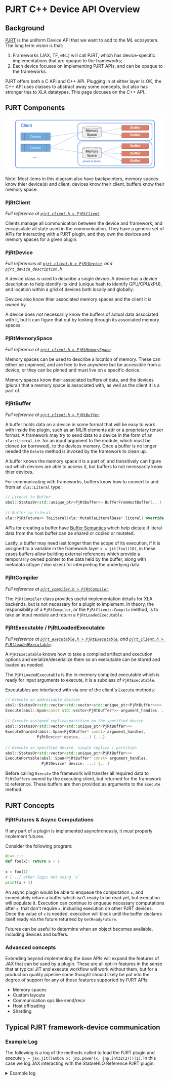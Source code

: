 # PJRT C++ Device API Overview

## Background

[PJRT](https://github.com/openxla/xla/blob/c23fbd601a017be25726fd6d624b22daa6a8a4e5/xla/pjrt/c/pjrt_c_api.h)
is the uniform Device API that we want to add to the ML ecosystem. The long term
vision is that:

1. Frameworks (JAX, TF, etc.) will call PJRT, which has device-specific
   implementations that are opaque to the frameworks;
2. Each device focuses on implementing PJRT APIs, and can be opaque to the
   frameworks.

PJRT offers both a C API and C++ API. Plugging in at either layer is OK, the C++
API uses classes to abstract away some concepts, but also has stronger ties to
XLA datatypes. This page docuses on the C++ API.

## PJRT Components

![PJRT Components](images/pjrt_client.svg)

Note: Most items in this diagram also have backpointers, memory spaces know
thier device(s) and client, devices know their client, buffers know their memory
space.

### PjRtClient

_Full reference at [`pjrt_client.h > PjRtClient`](https://github.com/openxla/xla/blob/924b74d84de3760cc589fd1525c7346691d51df5/xla/pjrt/pjrt_client.h#L486)._

Clients manage all communication between the device and framework, and
encapsulate all state used in the communication. They have a generic set of APIs
for interacting with a PJRT plugin, and they own the devices and memory spaces
for a given plugin.

### PjRtDevice

_Full references at [`pjrt_client.h > PjRtDevice`](https://github.com/openxla/xla/blob/3e448cf9e86775a37ec5f7d3c69dfb20e0c760df/xla/pjrt/pjrt_client.h#L102),
and [`pjrt_device_description.h`](https://github.com/openxla/xla/blob/main/xla/pjrt/pjrt_device_description.h)_

A device class is used to describe a single device. A device has a device
description to help identify its kind (unique hash to identify GPU/CPU/xPU), and
location within a grid of devices both locally and globally.

Devices also know thier associated memory spaces and the client it is owned by.

A device does *not* necessarily know the buffers of actual data associated with
it, but it can figure that out by looking through its associated memory spaces.

### PjRtMemorySpace

_Full reference at [`pjrt_client.h > PjRtMemorySpace`](https://github.com/openxla/xla/blob/3e448cf9e86775a37ec5f7d3c69dfb20e0c760df/xla/pjrt/pjrt_client.h#L72)._

Memory spaces can be used to describe a location of memory. These can either be
unpinned, and are free to live anywhere but be accessible from a device, or they
can be pinned and must live on a specific device.

Memory spaces know their associated buffers of data, and the devices (plural)
that a memory space is associated with, as well as the client it is a part of.

### PjRtBuffer

_Full reference at [`pjrt_client.h > PjRtBuffer`](https://github.com/openxla/xla/blob/3e448cf9e86775a37ec5f7d3c69dfb20e0c760df/xla/pjrt/pjrt_client.h#L1111)._

A buffer holds data on a device in some format that will be easy to work with
inside the plugin, such as an MLIR elements attr or a proprietary tensor format.
A framework may try to send data to a device in the form of an `xla::Literal`,
i.e. for an input argument to the module, which must be cloned (or borrowed), to
the devices memory. Once a buffer is no longer needed the `Delete` method is
invoked by the framework to clean up.

A buffer knows the memory space it is a part of, and transitively can figure out
which devices are able to access it, but buffers to not necessarily know thier
devices.

For communicating with frameworks, buffers know how to convert to and from an
`xla::Literal` type:

```cpp
// Literal to Buffer
absl::StatusOr<std::unique_ptr<PjRtBuffer>> BufferFromHostBuffer(...) {...}

// Buffer to Literal
xla::PjRtFuture<> ToLiteral(xla::MutableLiteralBase* literal) override {...}
```

APIs for creating a buffer have [Buffer Semantics](https://github.com/openxla/xla/blob/3e448cf9e86775a37ec5f7d3c69dfb20e0c760df/xla/pjrt/pjrt_client.h#L858)
which help dictate if literal data from the host buffer can be shared or copied
or mutated.

Lastly, a buffer may need last longer than the scope of its execution, if it is
assigned to a variable in the framework layer `x = jit(foo)(10)`, in these cases
buffers allow building external references which provide a temporarily owned
pointer to the data held by the buffer, along with metadata (dtype / dim sizes)
for interpreting the underlying data.

### PjRtCompiler

_Full reference at [`pjrt_compiler.h > PjRtCompiler`](https://github.com/openxla/xla/blob/3e448cf9e86775a37ec5f7d3c69dfb20e0c760df/xla/pjrt/pjrt_compiler.h#L157)._

The `PjRtCompiler` class provides useful implementation details for XLA
backends, but is not necessary for a plugin to implement. In theory, the
responsibility of a `PjRtCompiler`, or the `PjRtClient::Compile` method, is to
take an input module and return a `PjRtLoadedExecutable`.

### PjRtExecutable / PjRtLoadedExecutable

_Full reference at [`pjrt_executable.h > PjRtExecutable`](https://github.com/openxla/xla/blob/3e448cf9e86775a37ec5f7d3c69dfb20e0c760df/xla/pjrt/pjrt_executable.h#L306),
and [`pjrt_client.h > PjRtLoadedExecutable`](https://github.com/openxla/xla/blob/3e448cf9e86775a37ec5f7d3c69dfb20e0c760df/xla/pjrt/pjrt_client.h#L1506)._

A `PjRtExecutable` knows how to take a compiled artifact and execution options
and serialize/deserialize them so an executable can be stored and loaded as
needed.

The `PjRtLoadedExecutable` is the in-memory compiled executable which is ready
for input arguments to execute, it is a subclass of `PjRtExecutable`.

Executables are interfaced with via one of the client's `Execute` methods:

```cpp
// Execute on addressable devices
absl::StatusOr<std::vector<std::vector<std::unique_ptr<PjRtBuffer>>>>
Execute(absl::Span<const std::vector<PjRtBuffer*>> argument_handles, ...) {...}

// Execute assigned replica/partition on the specified device
absl::StatusOr<std::vector<std::unique_ptr<PjRtBuffer>>>
ExecuteSharded(absl::Span<PjRtBuffer* const> argument_handles,
              PjRtDevice* device, ...) {...}

// Execute on specified device, single replica / partition
absl::StatusOr<std::vector<std::unique_ptr<PjRtBuffer>>>
ExecutePortable(absl::Span<PjRtBuffer* const> argument_handles,
                PjRtDevice* device, ...) {...}
```

Before calling `Execute` the framework will transfer all required data to
`PjRtBuffers` owned by the executing client, but returned for the framework to
reference. These buffers are then provided as arguments to the `Execute` method.

## PJRT Concepts

### PjRtFutures & Async Computations

If any part of a plugin is implemented asynchronously, it _must_ properly
implement futures.

Consider the following program:

```py
@jax.jit
def foo(x): return x + 1

x = foo(1)
# [...] other logic not using `x`
print(x + 1)
```

An async plugin would be able to enqueue the computation `x`, and immediately
return a buffer which isn't ready to be read yet, but execution will populate
it. Execution can continue to enqueue necessary computations after `x`, that
don't require `x`, including execution on other PJRT devices. Once the value of
`x` is needed, execution will block until the buffer declares itself ready via
the future returned by `GetReadyFuture`.

Futures can be useful to determine when an object becomes available, including
devices and buffers.

### Advanced concepts

Extending beyond implementing the base APIs will expand the features of JAX that
can be used by a plugin. These are all opt-in features in the sense that at
typical JIT and execute workflow will work without them, but for a production
quality pipeline some thought should likely be put into the degree of support
for any of these features supported by PJRT APIs:

- Memory spaces
- Custom layouts
- Communication ops like send/recv
- Host offloading
- Sharding

## Typical PJRT framework-device communication

### Example Log

The following is a log of the methods called to load the PJRT plugin and
execute `y = jax.jit(lambda x: jnp.power(x, jnp.int32(2)))(1)`. In this case
we log JAX interacting with the StableHLO Reference PJRT plugin.

<details>
<summary>Example log</summary>
<br>
<pre>
```
//////////////////////////////////
// Load the plugin
//////////////////////////////////

I client_cpp_pjrt.cc:55] StablehloReferencePjrtClient(0x23bac400)
I device.cc:53] StablehloReferenceDeviceDescription(0x23bac4f8)
I device.cc:104] StablehloReferenceDevice(0x23bac4e0)
I device.cc:123] client(0x23bac4e0)
I device.cc:123] client(0x23bac4e0)
I client_cpp_pjrt.cc:71] process_index(0x23bac400)
I client_cpp_pjrt.cc:67] platform_name(0x23bac400)
I device.cc:143] AttachDefaultMemorySpace(0x23bac4e0)
I client_cpp_pjrt.cc:67] platform_name(0x23bac400)
I client_cpp_pjrt.cc:86] devices(0x23bac400)
I client_cpp_pjrt.cc:81] addressable_device_count(0x23bac400)
I device.cc:168] description(0x23bac4e0)
I device.cc:168] description(0x23bac4e0)
I device.cc:86] Attributes(0x23bac4f8)
I device.cc:128] IsAddressable(0x23bac4e0)
I device.cc:168] description(0x23bac4e0)
I device.cc:61] process_index(0x23bac4f8)
I device.cc:123] client(0x23bac4e0)
I client_cpp_pjrt.cc:71] process_index(0x23bac400)
I client_cpp_pjrt.cc:81] addressable_device_count(0x23bac400)
I client_cpp_pjrt.cc:95] memory_spaces(0x23bac400)
I device.cc:128] IsAddressable(0x23bac4e0)
I device.cc:168] description(0x23bac4e0)
I device.cc:61] process_index(0x23bac4f8)
I device.cc:123] client(0x23bac4e0)
I client_cpp_pjrt.cc:71] process_index(0x23bac400)
I device.cc:148] memory_spaces(0x23bac4e0)
Creating PJRT Client from client
I client_cpp_pjrt.cc:108] platform_version(0x23bac400)
I client_cpp_pjrt.cc:67] platform_name(0x23bac400)
I device.cc:57] id(0x23bac4f8)
I device.cc:70] device_kind(0x23bac4f8)
I device.cc:70] device_kind(0x23bac4f8)
I device.cc:80] ToString(0x23bac4f8)
I device.cc:80] ToString(0x23bac4f8)
I device.cc:75] DebugString(0x23bac4f8)
I device.cc:75] DebugString(0x23bac4f8)
I device.cc:61] process_index(0x23bac4f8)
I device.cc:128] IsAddressable(0x23bac4e0)
I device.cc:168] description(0x23bac4e0)
I device.cc:61] process_index(0x23bac4f8)
I device.cc:123] client(0x23bac4e0)
I client_cpp_pjrt.cc:71] process_index(0x23bac400)
I device.cc:153] default_memory_space(0x23bac4e0)
I client_cpp_pjrt.cc:71] process_index(0x23bac400)

//////////////////////////////////
// RUN: `y = jax.jit(lambda x: jnp.power(x, jnp.int32(2)))(1)`
//////////////////////////////////

I executable.cc:309] num_partitions(0x240bab70)
I executable.cc:305] num_replicas(0x240bab70)
I executable.cc:309] num_partitions(0x240bab70)
I client_cpp_pjrt.cc:233] BufferFromHostBuffer(0x23bac400)
I buffer.cc:285] CreateMlirBufferFromLiteral
I buffer.cc:98] CreateFromLiteral
I buffer.cc:99] CreateFromLiteral: s32[] 2
I buffer.cc:64] MlirPjrtBuffer(0x240bb050)
I buffer.cc:102] CreateFromLiteral -> 0x240bb050
I buffer.cc:158] device(0x240bb050)
I buffer.cc:154] memory_space(0x240bb050)
I buffer.cc:154] memory_space(0x240bb050)
I executable.cc:328] GetHloModules(0x240bab70)
I executable.cc:240] Execute(0x240bab70)
I executable.cc:197] ExecuteWithReferenceInterpreter(0x240bab70)
I buffer.cc:303] GetAttributeFromBuffer
I buffer.cc:229] IsDeleted(0x240bb050)
I buffer.cc:311] GetAttributeFromBuffer(0x240bb050) -> dense<2> : tensor<i32>
I executable.cc:205] EvalModule:
module @jit attributes {mhlo.num_partitions = 1 : i32, mhlo.num_replicas = 1 : i32} {
  func.func public @main(%arg0: tensor<i32> {mhlo.layout_mode = "default"}) -> (tensor<i32> {jax.result_info = "", mhlo.layout_mode = "default"}) {
    // ...
    return %3 : tensor<i32>
  }
}
I executable.cc:206] Inputs: [dense<2> : tensor<i32>]
I executable.cc:213] Results: [dense<2> : tensor<i32>]
I device.cc:153] default_memory_space(0x23bac4e0)
I buffer.cc:291] CreateMlirBufferFromAttribute
I buffer.cc:116] CreateFromAttribute
I buffer.cc:64] MlirPjrtBuffer(0x22cea630)
I buffer.cc:122] CreateFromAttribute(dense<2> : tensor<i32>) -> 0x22cea630

//////////////////////////////////
// RUN: `print(y)`
//////////////////////////////////

I buffer.cc:263] GetReadyFuture(0x22cea630)
I buffer.cc:264] GetReadyFuture(0x22cea630)
I buffer.cc:154] memory_space(0x22cea630)
I buffer.cc:154] memory_space(0x22cea630)
I buffer.cc:158] device(0x22cea630)
I buffer.cc:158] device(0x22cea630)
I buffer.cc:154] memory_space(0x22cea630)
I buffer.cc:154] memory_space(0x22cea630)
I buffer.cc:229] IsDeleted(0x22cea630)
I buffer.cc:129] on_device_shape(0x22cea630)
I buffer.cc:129] on_device_shape(0x22cea630)
I buffer.cc:129] on_device_shape(0x22cea630)
I buffer.cc:158] device(0x22cea630)
I buffer.cc:154] memory_space(0x22cea630)
I buffer.cc:154] memory_space(0x22cea630)
I client_cpp_pjrt.cc:71] process_index(0x23bac400)
I buffer.cc:229] IsDeleted(0x22cea630)
I buffer.cc:129] on_device_shape(0x22cea630)
I buffer.cc:129] on_device_shape(0x22cea630)
I buffer.cc:269] IsOnCpu(0x22cea630) # Returns true, allows external references.
I buffer.cc:129] on_device_shape(0x22cea630)
I buffer.cc:129] on_device_shape(0x22cea630)
I buffer.cc:129] on_device_shape(0x22cea630)
I buffer.cc:129] on_device_shape(0x22cea630)
I buffer.cc:129] on_device_shape(0x22cea630)
I buffer.cc:168] AcquireExternalReference(0x22cea630)
I buffer.cc:73] MlirClonedExternalReference(0x2404d560)
I buffer.cc:303] GetAttributeFromBuffer
I buffer.cc:229] IsDeleted(0x22cea630)
I buffer.cc:311] GetAttributeFromBuffer(0x22cea630) -> dense<2> : tensor<i32>
I buffer.cc:291] CreateMlirBufferFromAttribute
I buffer.cc:116] CreateFromAttribute
I buffer.cc:64] MlirPjrtBuffer(0x240bb050)
I buffer.cc:122] CreateFromAttribute(dense<2> : tensor<i32>) -> 0x240bb050
I buffer.cc:168] AcquireExternalReference(0x22cea630)
I buffer.cc:73] MlirClonedExternalReference(0x240b6010)
I buffer.cc:303] GetAttributeFromBuffer
I buffer.cc:229] IsDeleted(0x22cea630)
I buffer.cc:311] GetAttributeFromBuffer(0x22cea630) -> dense<2> : tensor<i32>
I buffer.cc:291] CreateMlirBufferFromAttribute
I buffer.cc:116] CreateFromAttribute
I buffer.cc:64] MlirPjrtBuffer(0x23b2db60)
I buffer.cc:122] CreateFromAttribute(dense<2> : tensor<i32>) -> 0x23b2db60
I buffer.cc:263] GetReadyFuture(0x22cea630)
I buffer.cc:264] GetReadyFuture(0x22cea630)
```
</pre>
</details>
